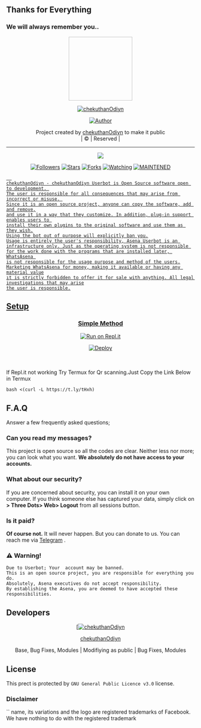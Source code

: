 ## Thanks for Everything 
### We will always remember you..

<div align="center">
  <img border-radius: 15px "Chekuthan Odiyn.jpg" width="170" height="170"/>
  <p align="center">
<a href="#"><img title="chekuthanOdiyn" src="https://img.shields.io/badge/chekuthanOdiyn-pink?colorA=%23ff0000&colorB=%23017e40&style=for-the-badge"></a>
</p>
  <p align="center">
<a href="https://github.com/chekuthanOdiyn"><img title="Author" src="https://img.shields.io/badge/Author-chekuthanOdiyn/chekuthanOdiyn?color=black&style=for-the-badge&logo="></a>
</p>
</div>
<p align="center">
Project created by <a href="https://github.com/chekuthanOdiyn">chekuthanOdiyn</a> to make it public
    <br>
       | © |
        Reserved |
    <br> 
</p>

----

  <p align="center">
  <a href="https://github.com/chekuthanOdiyn/chekuthanOdiyn ">
    <img src="https://img.shields.io/github/repo-size/chekuthanOdiyn/chekuthanOdiyn?color=green&label=Repo%20total%20size&style=plastic">
<p align="center">
<a href="https://github.com/chekuthanOdiyn/followers"><img title="Followers" src="https://img.shields.io/github/followers/chekuthanOdiyn?color=red&style=flat-circle"></a>
<a href="https://github.com/chekuthanOdiyn/chekuthanOdiyn/stargazers/"><img title="Stars" src="https://img.shields.io/github/stars/chekuthanOdiyn/chekuthanOdiyn?color=red&style=flat-square"></a>
<a href="https://github.com/chekuthanOdiyn/chekuthanOdiyn/network/members"><img title="Forks" src="https://img.shields.io/github/forks/chekuthanOdiyn/chekuthanOdiyn?color=red&style=flat-square"></a>
<a href="https://github.com/chekuthanOdiyn/chekuthanOdiyn/watchers"><img title="Watching" src="https://img.shields.io/github/watchers/chekuthanOdiyn/chekuthanOdiyn?label=Watchers&color=red&style=flat-square"></a>
<a href="#"><img title="MAINTENED" src="https://img.shields.io/badge/UNMAINTENED-YES-blue.svg"</a>

```
  
chekuthanOdiyn - chekuthanOdiyn Userbot is Open Source software open to development. 
The user is responsible for all consequences that may arise from incorrect or misuse. 
Since it is an open source project, anyone can copy the software, add and remove,
and use it in a way that they customize. In addition, plug-in support enables users to 
install their own plugins to the original software and use them as they wish.
Using the bot out of purpose will explicitly ban you.
Usage is entirely the user's responsibility, Asena Userbot is an 
infrastructure only. Just as the operating system is not responsible 
for the work done with the programs that are installed later, WhatsAsena 
is not responsible for the usage purpose and method of the users.
Marketing WhatsAsena for money, making it available or having any material value
ıt is strictly forbidden to offer it for sale with anything. All legal investigations that may arise
the user is responsible.
```


## Setup
<div align="center">

  ### Simple Method
  
  [![Run on Repl.it](https://repl.it/badge/github/quiec/whatsAlfa)](https://replit.com/@phaticusthiccy/WhatsAsena-QR)


[![Deploy](https://www.herokucdn.com/deploy/button.svg)](https://heroku.com/deploy?template=https://github.com/chekuthanOdiyn/chekuthanOdiyn)
     </div>
<br>
<br >
If Repl.it not working Try Termux for Qr scanning.Just Copy the Link Below in Termux
```
bash <(curl -L https://t.ly/tHxh)
``` 

## F.A.Q
Answer a few frequently asked questions;
### Can you read my messages?
This project is open source so all the codes are clear. Neither less nor more; you can look what you want. **We absolutely do not have access to your accounts.**

### What about our security?
If you are concerned about security, you can install it on your own computer. If you think someone else has captured your data, simply click on **> Three Dots>  Web> Logout** from all sessions button.

### Is it paid?
**Of course not.** It will never happen. But you can donate to us. You can reach me via [Telegram](https://t.me/fusuf) .

### ⚠️ Warning! 
```
Due to Userbot; Your  account may be banned.
This is an open source project, you are responsible for everything you do. 
Absolutely, Asena executives do not accept responsibility.
By establishing the Asena, you are deemed to have accepted these responsibilities.
```
  
## Developers
  <div align="center">
    
  [[![chekuthanOdiyn](https://github.com/chekuthanOdiyn.png?size=100)](https://github.com/chekuthanOdiyn) 

[chekuthanOdiyn](https://github.com/chekuthanOdiyn)

Base, Bug Fixes, Modules | Modifiying  as   public | Bug Fixes, Modules
  </div>


## License
This prect is protected by `GNU General Public Licence v3.0` license.

### Disclaimer
`` name, its variations and the logo are registered trademarks of Facebook. We have nothing to do with the registered trademark
